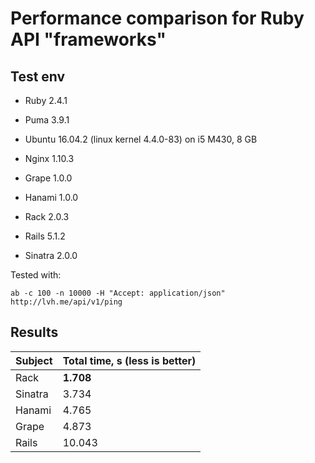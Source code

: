 # Performance comparison for Ruby API "frameworks"

## Test env
* Ruby 2.4.1
* Puma 3.9.1
* Ubuntu 16.04.2 (linux kernel 4.4.0-83) on i5 M430, 8 GB
* Nginx 1.10.3


* Grape 1.0.0
* Hanami 1.0.0
* Rack 2.0.3
* Rails 5.1.2
* Sinatra 2.0.0

Tested with:

`ab -c 100 -n 10000 -H "Accept: application/json" http://lvh.me/api/v1/ping`

## Results
|Subject|Total time, s (less is better)|
|---|---|
|Rack|**1.708**|
|Sinatra|3.734|
|Hanami|4.765|
|Grape|4.873|
|Rails|10.043|
